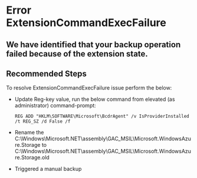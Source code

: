 <properties
	pageTitle="ExtensionCommandExecFailure"
	description="ExtensionCommandExecFailure"
	infoBubbleText="Extension command execution failure"
	service="microsoft.recoveryservices"
	resource="backup"
	authors="srinathv"
  	ms.author="srinathv"
	displayOrder=""
	articleId="azurebackup-crc-extensioncommandexecfailure"
	diagnosticScenario="azurebackup-crc-extensioncommandexecfailure"
	selfHelpType="diagnostics"
	supportTopicIds=""
	resourceTags=""
	productPesIds="15207"
	cloudEnvironments="public"
/>

# Error ExtensionCommandExecFailure

<!--issueDescription-->
## We have identified that your backup operation failed because of the extension state.
<!--/issueDescription-->

## **Recommended Steps**
To resolve ExtensionCommandExecFailure issue perform the below:

* Update Reg-key value, run the below command from elevated (as administrator) command-prompt: <br/>

	`REG ADD "HKLM\SOFTWARE\Microsoft\BcdrAgent" /v IsProviderInstalled /t REG_SZ /d False /f`

* Rename the  C:\Windows\Microsoft.NET\assembly\GAC_MSIL\Microsoft.WindowsAzure.Storage to C:\Windows\Microsoft.NET\assembly\GAC_MSIL\Microsoft.WindowsAzure.Storage.old
* Triggered a manual backup
